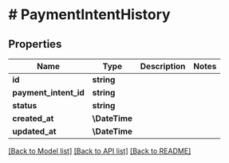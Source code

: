 # # PaymentIntentHistory

## Properties

Name | Type | Description | Notes
------------ | ------------- | ------------- | -------------
**id** | **string** |  |
**payment_intent_id** | **string** |  |
**status** | **string** |  |
**created_at** | **\DateTime** |  |
**updated_at** | **\DateTime** |  |

[[Back to Model list]](../../README.md#models) [[Back to API list]](../../README.md#endpoints) [[Back to README]](../../README.md)
